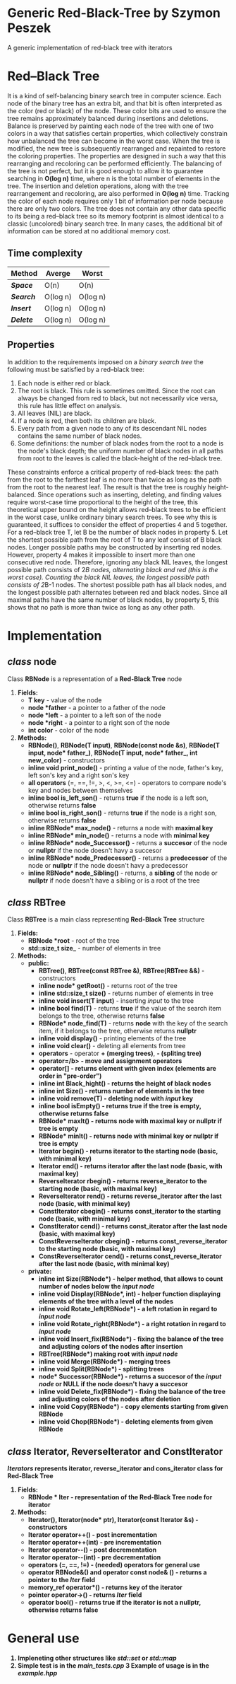 # Generic Red-Black-Tree by Szymon Peszek
A generic implementation of red-black tree with iterators

# Red–Black Tree
It is a kind of self-balancing binary search tree in computer science. Each node of the binary tree has an extra bit, and that bit is often interpreted as the color (red or black) of the node. These color bits are used to ensure the tree remains approximately balanced during insertions and deletions.
Balance is preserved by painting each node of the tree with one of two colors in a way that satisfies certain properties, which collectively constrain how unbalanced the tree can become in the worst case. When the tree is modified, the new tree is subsequently rearranged and repainted to restore the coloring properties. The properties are designed in such a way that this rearranging and recoloring can be performed efficiently.
The balancing of the tree is not perfect, but it is good enough to allow it to guarantee searching in **O(log n)** time, where n is the total number of elements in the tree. The insertion and deletion operations, along with the tree rearrangement and recoloring, are also performed in **O(log n)** time.
Tracking the color of each node requires only 1 bit of information per node because there are only two colors. The tree does not contain any other data specific to its being a red–black tree so its memory footprint is almost identical to a classic (uncolored) binary search tree. In many cases, the additional bit of information can be stored at no additional memory cost.

## Time complexity
| **Method** | **Averge** | **Worst** |
|------------|------------|-----------|
| **_Space_**  | O(n) | O(n) |
| **_Search_** | O(log n) | O(log n) |
| **_Insert_** | O(log n) | O(log n) |
| **_Delete_** | O(log n) | O(log n) |

## Properties
In addition to the requirements imposed on a _binary search tree_ the following must be satisfied by a red–black tree:
1. Each node is either red or black.
2. The root is black. This rule is sometimes omitted. Since the root can always be changed from red to black, but not necessarily vice versa, this rule has little effect on analysis.
3. All leaves (NIL) are black.
4. If a node is red, then both its children are black.
5. Every path from a given node to any of its descendant NIL nodes contains the same number of black nodes.
6. Some definitions: the number of black nodes from the root to a node is the node's black depth; the uniform number of black nodes in all paths from root to the leaves is called the black-height of the red–black tree.

These constraints enforce a critical property of red–black trees: the path from the root to the farthest leaf is no more than twice as long as the path from the root to the nearest leaf. The result is that the tree is roughly height-balanced. Since operations such as inserting, deleting, and finding values require worst-case time proportional to the height of the tree, this theoretical upper bound on the height allows red–black trees to be efficient in the worst case, unlike ordinary binary search trees.
To see why this is guaranteed, it suffices to consider the effect of properties 4 and 5 together. For a red–black tree T, let B be the number of black nodes in property 5. Let the shortest possible path from the root of T to any leaf consist of B black nodes. Longer possible paths may be constructed by inserting red nodes. However, property 4 makes it impossible to insert more than one consecutive red node. Therefore, ignoring any black NIL leaves, the longest possible path consists of 2*B nodes, alternating black and red (this is the worst case). Counting the black NIL leaves, the longest possible path consists of 2*B-1 nodes.
The shortest possible path has all black nodes, and the longest possible path alternates between red and black nodes. Since all maximal paths have the same number of black nodes, by property 5, this shows that no path is more than twice as long as any other path.

# Implementation
## _class_ node
Class **RBNode** is a representation of a **Red-Black Tree** node
1. **Fields:**
   * <b>T key</b> - value of the node
   * <b>node *father</b> - a pointer to a father of the node
   * <b>node *left</b> - a pointer to a left son of the node
   * <b>node *right</b> - a pointer to a right son of the node
   * <b>int color</b> - color of the node
2. **Methods:**
   * <b>RBNode()</b>, <b>RBNode(T input)</b>, <b>RBNode(const node &s)</b>, <b>RBNode(T input, node* father_)</b>, <b>RBNode(T input, node* father_, int new_color)</b> - constructors
   * <b>inline void print_node()</b> - printing a value of the node, father's key, left son's key and a right son's key
   * <b>all operators</b> (=, ==, !=, >, <, >=, <=) - operators to compare node's key and nodes between themselves
   * <b>inline bool is_left_son()</b> - returns **true** if the node is a left son, otherwise returns **false**
   * <b>inline bool is_right_son()</b> - returns **true** if the node is a right son, otherwise returns **false**
   * <b>inline RBNode* max_node()</b> - returns a node with **maximal key**
   * <b>inline RBNode* min_node()</b> - returns a node with **minimal key**
   * <b>inline RBNode* node_Successor()</b> - returns a **succesor** of the node or **nullptr** if the node doesn't havy a succesor
   * <b>inline RBNode* node_Predecessor()</b> - returns a **predecessor** of the node or **nullptr** if the node doesn't havy a predecessor
   * <b>inline RBNode* node_Sibling()</b> - returns, a **sibling** of the node or **nullptr** if node doesn't have a sibling or is a root of the tree
   
## _class_ RBTree
Class **RBTree** is a main class representing **Red-Black Tree** structure
1. **Fields:**
   * <b>RBNode<T> *root</b> - root of the tree
   * <b>std::size_t size_</b> - number of elements in tree
2. **Methods:**
   * <b>public:</b>
     * <b>RBTree()</b>, <b>RBTree(const RBTree<T> &)</b>, <b>RBTree(RBTree<T> &&)</b> - constructors
     * <b>inline node<T>* getRoot()</b> - returns root of the tree
     * <b>inline std::size_t size()</b> - returns number of elements in tree
     * <b>inline void insert(T input)</b> - inserting _input_ to the tree
     * <b>inline bool find(T)</b> - returns **true**  if the value of the search item belongs to the tree, otherwise returns **false**
     * <b>RBNode<T>* node_find(T)</b> - returns **node** with the key of the search item, if it belongs to the tree, otherwise returns **nullptr**
     * <b>inline void display()</b> - printing elements of the tree
     * <b> inline void clear()</b> - deleting all elements from tree
     * <b>operators</b> - operator **+ (merging trees)**, **- (spliting tree)**
     * <b>operator=/b> - move and assignment operators
     * <b>operator[]</b> - returns element with given index (elements are order in "pre-order")
     * <b>inline int Black_hight()</b> - returns the height of black nodes
     * <b>inline int Size()</b> - returns number of elements in the tree
     * <b>inline void remove(T)</b> - deleting node with _input_ key
     * <b>inline bool isEmpty()</b> - returns **true** if the tree is empty, otherwise returns **false**
     * <b>RBNode<T>* maxIt()</b> - returns node with **maximal key** or **nullptr** if tree is empty
     * <b>RBNode<T>* minIt()</b> - returns node with **minimal key** or **nullptr** if tree is empty
     * <b>Iterator begin()</b> - returns **iterator** to the starting node (basic, with minimal key)
     * <b>Iterator end()</b> - returns **iterator** after the last node (basic, with maximal key)
     * <b>ReverseIterator rbegin()</b> - returns **reverse_iterator** to the starting node (basic, with maximal key)
     * <b>ReverseIterator rend()</b> - returns **reverse_iterator** after the last node (basic, with minimal key)
     * <b>ConstIterator cbegin()</b> - returns **const_iterator** to the starting node (basic, with minimal key)
     * <b>ConstIterator cend()</b> - returns **const_iterator** after the last node (basic, with maximal key)
     * <b>ConstReverseIterator cbegin()</b> - returns **const_reverse_iterator** to the starting node (basic, with maximal key)
     * <b>ConstReverseIterator cend()</b> - returns **const_reverse_iterator** after the last node (basic, with minimal key)
   * <b>private:</b>
     * <b>inline int Size(RBNode<T>*)</b> - helper method, that allows to count number of nodes below the _input node_
     * <b>inline void Display(RBNode<T>*, int)</b> - helper function displaying elements of the tree with a level of the nodes
     * <b>inline void Rotate_left(RBNode<T>*)</b> - a left rotation in regard to _input node_
     * <b>inline void Rotate_right(RBNode<T>*)</b> - a right rotation in regard to _input node_
     * <b>inline void Insert_fix(RBNode<T>*)</b> - fixing the balance of the tree and adjusting colors of the nodes after insertion
     * <b>RBTree(RBNode<T>*)</b> making **root** with _input node_
     * <b>inline void Merge(RBNode<T>*)</b> - merging trees
     * <b>inline void Split(RBNode<T>*)</b> - splitting trees
     * <b>node<T>* Successor(RBNode<T>*)</b> - returns a **succesor** of the _input node_ or **NULL** if the node doesn't havy a succesor
     * <b>inline void Delete_fix(RBNode<T>*)</b> - fixing the balance of the tree and adjusting colors of the nodes after deletion
     * <b>inline void Copy(RBNode<T>*)</b> - copy elements starting from given RBNode
     * <b> inline void Chop(RBNode<T>*)</b> - deleting elements from given RBNode
## _class_ Iterator, ReverseIterator and ConstIterator
**_Iterators_** represents iterator, reverse_iterator and cons_iterator class for **Red-Black Tree**
1. **Fields:**
   * <b>RBNode<T> * Iter</b> - representation of the Red-Black Tree node for iterator
2. **Methods:**
   * <b>Iterator()</b>, <b>Iterator(node<T>* ptr)</b>, <b>Iterator(const Iterator &s)</b> - constructors
   * <b>Iterator operator++()</b> - post incrementation
   * <b>Iterator operator++(int)</b> - pre incrementation
   * <b>Iterator operator--()</b> - post decrementation
   * <b>Iterator operator--(int)</b> - pre decrementation
   * <b>operators (=, ==, !=)</b> - (needed) operators for general use
   * <b>operator RBNode<T>&()</b> and <b>operator const node<T>& ()</b> - returns a pointer to the _Iter_ field
   * <b>memory_ref operator*()</b> - returns key of the iterator
   * <b>pointer operator->()</b> - returns _Iter_ field
   * <b>operator bool()</b> - returns **true** if the iterator is not a nullptr, otherwise returns **false**
  
# General use
1. Impleneting other structures like **_std::set_** or **_std::map_**
2. Simple test is in the _main_tests.cpp_ 
3 Example of usage is in the _example.hpp_
